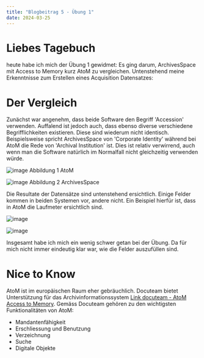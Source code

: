 ```yaml
---
title: "Blogbeitrag 5 - Übung 1"
date: 2024-03-25
---
```


# Liebes Tagebuch
heute habe ich mich der Übung 1 gewidmet: Es ging darum, ArchivesSpace mit Access to Memory kurz AtoM zu vergleichen. Untenstehend meine Erkenntnisse zum Erstellen eines Acquisition Datensatzes:
# Der Vergleich
Zunächst war angenehm, dass beide Software den Begriff 'Accession' verwenden. Auffalend ist jedoch auch, dass ebenso diverse verschiedene Begrifflichkeiten existieren. Diese sind wiederum nicht identisch. Beispielsweise spricht ArchivesSpace von 'Corporate Identity' während bei AtoM die Rede von 'Archival Institution' ist. Dies ist relativ verwirrend, auch wenn man die Software natürlich im Normalfall nicht gleichzeitig verwenden würde.

![image](https://github.com/nathaliewic/lerntagebuch/assets/160014832/b2c898fc-b1f2-4c25-a359-9484a95814ec)
Abbildung 1 AtoM

![image](https://github.com/nathaliewic/lerntagebuch/assets/160014832/a3d29be8-415f-4f34-be9a-21a3c6bfbf90)
Abbildung 2 ArchivesSpace

Die Resultate der Datensätze sind untenstehend ersichtlich. Einige Felder kommen in beiden Systemen vor, andere nicht. Ein Beispiel hierfür ist, dass in AtoM die Laufmeter ersichtlich sind.

![image](https://github.com/nathaliewic/lerntagebuch/assets/160014832/7ef6f77f-f2ee-4a2d-9b50-7c3543903835)

![image](https://github.com/nathaliewic/lerntagebuch/assets/160014832/50076695-2326-4a22-b8e8-4407700e230b)

 
Insgesamt habe ich mich ein wenig schwer getan bei der Übung. Da für mich nicht immer eindeutig klar war, wie die Felder auszufüllen sind. 

# Nice to Know
AtoM ist im europäischen Raum eher gebräuchlich. Docuteam bietet Unterstützung für das Archivinformationssystem [Link docuteam - AtoM Access to Memory](https://www.docuteam.ch/atom-access-to-memory/). Gemäss Docuteam gehören zu den wichtigsten Funktionalitäten von AtoM:
-	Mandantenfähigkeit
-	Erschliessung und Benutzung
-	Verzeichnung
-	Suche
-	Digitale Objekte

